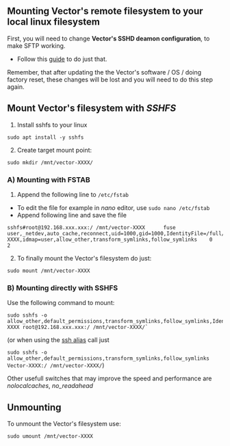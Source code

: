 

## Mounting Vector's remote filesystem to your local linux filesystem

First, you will need to change **Vector's SSHD deamon configuration**, to make SFTP working.

- Follow this [guide](https://github.com/cyb3rdog/vector-oskr-notes/blob/main/vector-sftp.md) to do just that.

Remember, that after updating the the Vector's software / OS / doing factory reset, these changes will be lost and you will need to do this step again.

## Mount Vector's filesystem with *SSHFS*

1. Install sshfs to your linux

`sudo apt install -y sshfs`

2. Create target mount point:

`sudo mkdir /mnt/vector-XXXX/`


### A) Mounting with FSTAB

1. Append the following line to `/etc/fstab`

- To edit the file for example in *nano* editor, use `sudo nano /etc/fstab`
- Append following line and save the file

```
sshfs#root@192.168.xxx.xxx:/ /mnt/vector-XXXX      fuse    user,_netdev,auto_cache,reconnect,uid=1000,gid=1000,IdentityFile=/full/path/to/.ssh/id_rsa_Vector-XXXX,idmap=user,allow_other,transform_symlinks,follow_symlinks    0       2
```

2) To finally mount the Vector's filesystem do just:

`sudo mount /mnt/vector-XXXX`


### B) Mounting directly with SSHFS

Use the following command to mount:

```
sudo sshfs -o allow_other,default_permissions,transform_symlinks,follow_symlinks,IdentityFile=/full/path/to/.ssh/id_rsa_Vector-XXXX root@192.168.xxx.xxx:/ /mnt/vector-XXXX/`
```
(or when using the [ssh alias](https://github.com/cyb3rdog/vector-oskr-notes/blob/main/vector-ssh_alias.md) call just

`sudo sshfs -o allow_other,default_permissions,transform_symlinks,follow_symlinks Vector-XXXX:/ /mnt/vector-XXXX/`)


Other usefull switches that may improve the speed and performance are *nolocalcaches*, *no_readahead*


## Unmounting

To unmount the Vector's filesystem use:

`sudo umount /mnt/vector-XXXX`

